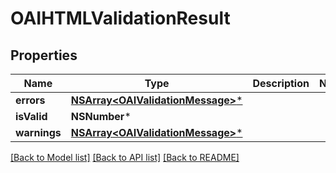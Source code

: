 # OAIHTMLValidationResult

## Properties
Name | Type | Description | Notes
------------ | ------------- | ------------- | -------------
**errors** | [**NSArray&lt;OAIValidationMessage&gt;***](OAIValidationMessage.md) |  | 
**isValid** | **NSNumber*** |  | 
**warnings** | [**NSArray&lt;OAIValidationMessage&gt;***](OAIValidationMessage.md) |  | 

[[Back to Model list]](../README.md#documentation-for-models) [[Back to API list]](../README.md#documentation-for-api-endpoints) [[Back to README]](../README.md)


